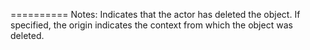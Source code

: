 ==========
 Notes: 
              Indicates that the actor has deleted the
              object. If specified, the origin indicates the context from which the object was deleted.
             
